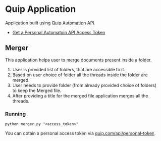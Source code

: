 # Quip Application
Application built using [Quip Automation API](https://quip.com/api/).
* [Get a Personal Automatoin API Access Token](https://quip.com/api/personal-token)

## Merger
This application helps user to merge documents present inside a folder.
1. User is provided list of folders, that are accessible to it.
2. Based on user choice of folder all the threads inside the folder are merged.
3. User needs to provide folder (from already provided choice of folders) to keep the Merged file.
4. After providing a title for the merged file application merges all the threads.

### Running

```
python merger.py "<access_token>"
```

You can obtain a personal access token via [quip.com/api/personal-token](https://quip.com/api/personal-token).
